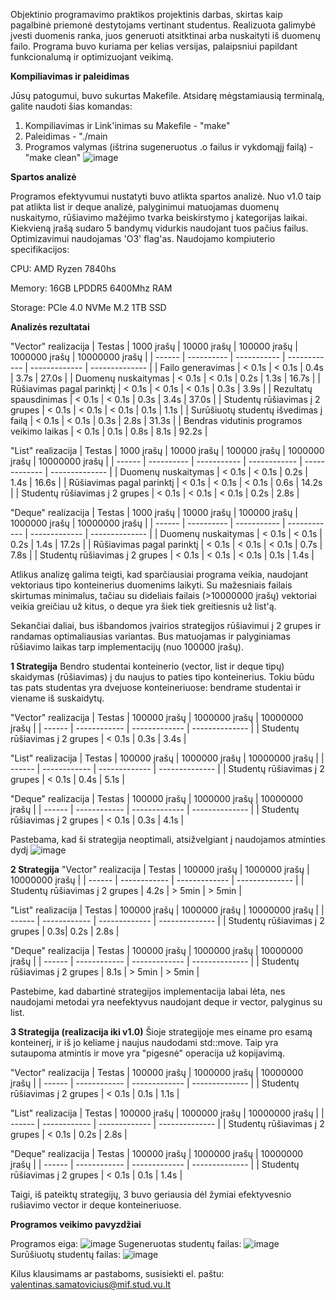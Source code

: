 Objektinio programavimo praktikos projektinis darbas, skirtas kaip pagalbinė priemonė destytojams vertinant studentus. Realizuota galimybė įvesti duomenis ranka, juos generuoti atsitktinai arba nuskaityti iš duomenų failo. Programa buvo kuriama per kelias versijas, palaipsniui papildant funkcionalumą ir optimizuojant veikimą.

**Kompiliavimas ir paleidimas**

Jūsų patogumui, buvo sukurtas Makefile. Atsidarę mėgstamiausią terminalą, galite naudoti šias komandas:
1. Kompiliavimas ir Link'inimas su Makefile - "make"
2. Paleidimas - "./main
3. Programos valymas (ištrina sugeneruotus .o failus ir vykdomąjį failą) - "make clean"
![image](https://github.com/user-attachments/assets/62828da6-0882-4aa0-ad46-5a02e9534382)

**Spartos analizė**

Programos efektyvumui nustatyti buvo atlikta spartos analizė. Nuo v1.0 taip pat atlikta list ir deque analizė, palyginimui matuojamas duomenų nuskaitymo, rūšiavimo mažėjimo tvarka beiskirstymo į kategorijas laikai. Kiekvieną įrašą sudaro 5 bandymų vidurkis naudojant tuos pačius failus. Optimizavimui naudojamas 'O3' flag'as. Naudojamo kompiuterio specifikacijos:

CPU: AMD Ryzen 7840hs

Memory: 16GB LPDDR5 6400Mhz RAM

Storage: PCIe 4.0 NVMe M.2 1TB SSD

**Analizės rezultatai**
</br> 

"Vector" realizacija
| Testas | 1000 įrašų | 10000 įrašų | 100000 įrašų | 1000000 įrašų | 10000000 įrašų | 
| ------ | ---------- | ----------- | ------------ | ------------- | -------------- |
| Failo generavimas | < 0.1s | < 0.1s | 0.4s | 3.7s | 27.0s |
| Duomenų nuskaitymas | < 0.1s | < 0.1s | 0.2s | 1.3s | 16.7s |
| Rūšiavimas pagal parinktį | < 0.1s | < 0.1s | < 0.1s | 0.3s | 3.9s |
| Rezultatų spausdinimas | < 0.1s | < 0.1s | 0.3s | 3.4s | 37.0s |
| Studentų rūšiavimas į 2 grupes | < 0.1s | < 0.1s | < 0.1s | 0.1s | 1.1s |
| Surūšiuotų studentų išvedimas į failą | < 0.1s | < 0.1s | 0.3s | 2.8s | 31.3s |
| Bendras vidutinis programos veikimo laikas | < 0.1s | 0.1s | 0.8s | 8.1s | 92.2s |

"List" realizacija
| Testas | 1000 įrašų | 10000 įrašų | 100000 įrašų | 1000000 įrašų | 10000000 įrašų | 
| ------ | ---------- | ----------- | ------------ | ------------- | -------------- |
| Duomenų nuskaitymas | < 0.1s | < 0.1s | 0.2s | 1.4s | 16.6s |
| Rūšiavimas pagal parinktį | < 0.1s | < 0.1s | < 0.1s | 0.6s | 14.2s |
| Studentų rūšiavimas į 2 grupes | < 0.1s | < 0.1s | < 0.1s | 0.2s | 2.8s |

"Deque" realizacija
| Testas | 1000 įrašų | 10000 įrašų | 100000 įrašų | 1000000 įrašų | 10000000 įrašų | 
| ------ | ---------- | ----------- | ------------ | ------------- | -------------- |
| Duomenų nuskaitymas | < 0.1s | < 0.1s | 0.2s | 1.4s | 17.2s |
| Rūšiavimas pagal parinktį | < 0.1s | < 0.1s | < 0.1s | 0.7s | 7.8s |
| Studentų rūšiavimas į 2 grupes | < 0.1s | < 0.1s | < 0.1s | 0.1s | 1.4s |

Atlikus analizę galima teigti, kad sparčiausiai programa veikia, naudojant vektoriaus tipo konteinerius duomenims laikyti. Su mažesniais failais skirtumas minimalus, tačiau su dideliais failais (>10000000 įrašų) vektoriai veikia greičiau už kitus, o deque yra šiek tiek greitiesnis už list'ą. 

Sekančiai daliai, bus išbandomos įvairios strategijos rūšiavimui į 2 grupes ir randamas optimaliausias variantas.  Bus matuojamas ir palyginiamas rūšiavimo laikas tarp implementacijų (nuo 100000 įrašų).

**1 Strategija**
Bendro studentai konteinerio (vector, list ir deque tipų) skaidymas (rūšiavimas) į du naujus to paties tipo konteinerius. Tokiu būdu tas pats studentas yra dvejuose konteineriuose: bendrame studentai ir viename iš suskaidytų. 

"Vector" realizacija
| Testas | 100000 įrašų | 1000000 įrašų | 10000000 įrašų | 
| ------ | ------------ | ------------- | -------------- |
| Studentų rūšiavimas į 2 grupes | < 0.1s | 0.3s | 3.4s |

"List" realizacija
| Testas | 100000 įrašų | 1000000 įrašų | 10000000 įrašų | 
| ------ | ------------ | ------------- | -------------- |
| Studentų rūšiavimas į 2 grupes | < 0.1s | 0.4s | 5.1s |

"Deque" realizacija
| Testas | 100000 įrašų | 1000000 įrašų | 10000000 įrašų | 
| ------ | ------------ | ------------- | -------------- |
| Studentų rūšiavimas į 2 grupes | < 0.1s | 0.3s | 4.1s |

Pastebama, kad ši strategija neoptimali, atsižvelgiant į naudojamos atminties dydį
![image](https://github.com/user-attachments/assets/56c74d1f-2a2e-41e3-8ed7-c3b029b0ee8d)

**2 Strategija**
"Vector" realizacija
| Testas | 100000 įrašų | 1000000 įrašų | 10000000 įrašų | 
| ------ | ------------ | ------------- | -------------- |
| Studentų rūšiavimas į 2 grupes | 4.2s | > 5min | > 5min |

"List" realizacija
| Testas | 100000 įrašų | 1000000 įrašų | 10000000 įrašų | 
| ------ | ------------ | ------------- | -------------- |
| Studentų rūšiavimas į 2 grupes | 0.3s| 0.2s | 2.8s |

"Deque" realizacija
| Testas | 100000 įrašų | 1000000 įrašų | 10000000 įrašų | 
| ------ | ------------ | ------------- | -------------- |
| Studentų rūšiavimas į 2 grupes | 8.1s | > 5min | > 5min |

Pastebime, kad dabartinė strategijos implementacija labai lėta, nes naudojami metodai yra neefektyvus naudojant deque ir vector, palyginus su list. 

**3 Strategija (realizacija iki v1.0)**
Šioje strategijoje mes einame pro esamą konteinerį, ir iš jo keliame į naujus naudodami std::move. Taip yra sutaupoma atmintis ir move yra "pigesnė" operacija už kopijavimą.

"Vector" realizacija
| Testas | 100000 įrašų | 1000000 įrašų | 10000000 įrašų | 
| ------ | ------------ | ------------- | -------------- |
| Studentų rūšiavimas į 2 grupes | < 0.1s | 0.1s | 1.1s |

"List" realizacija
| Testas | 100000 įrašų | 1000000 įrašų | 10000000 įrašų | 
| ------ | ------------ | ------------- | -------------- |
| Studentų rūšiavimas į 2 grupes | < 0.1s | 0.2s | 2.8s |

"Deque" realizacija
| Testas | 100000 įrašų | 1000000 įrašų | 10000000 įrašų | 
| ------ | ------------ | ------------- | -------------- |
| Studentų rūšiavimas į 2 grupes | < 0.1s | 0.1s | 1.4s |

Taigi, iš pateiktų strategijų, 3 buvo geriausia dėl žymiai efektyvesnio rušiavimo vector ir deque konteineriuose. 

**Programos veikimo pavyzdžiai**

Programos eiga:
![image](https://github.com/user-attachments/assets/ab721bc3-24ff-43f4-8ec0-7079ff88bb1f)
Sugeneruotas studentų failas:
![image](https://github.com/user-attachments/assets/4dcdb3a0-c2ba-4f71-b03c-d8c6e0d37e56)
Surūšiuotų studentų failas:
![image](https://github.com/user-attachments/assets/39f13c60-4014-4706-8914-c793d66fbf98)



Kilus klausimams ar pastaboms, susisiekti el. paštu: valentinas.samatovicius@mif.stud.vu.lt
